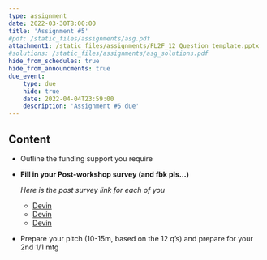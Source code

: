```yaml
---
type: assignment
date: 2022-03-30T8:00:00
title: 'Assignment #5'
#pdf: /static_files/assignments/asg.pdf
attachment1: /static_files/assignments/FL2F_12 Question template.pptx
#solutions: /static_files/assignments/asg_solutions.pdf
hide_from_schedules: true
hide_from_announcments: true
due_event: 
    type: due
    hide: true
    date: 2022-04-04T23:59:00
    description: 'Assignment #5 due'
---
```

## Content
- Outline the funding support you require
- **Fill in your Post-workshop survey (and fbk pls…)**

  *Here is the post survey link for each of you*
  
  * [Devin](https://arxiv.org/pdf/2107.02299.pdf)
  * [Devin](https://arxiv.org/pdf/2107.02299.pdf)
  * [Devin](https://arxiv.org/pdf/2107.02299.pdf)
  
- Prepare your pitch (10-15m, based on the 12 q’s) and prepare for your 2nd 1/1 mtg




